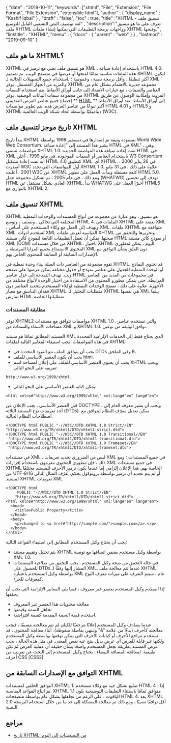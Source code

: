 {
  "date" : "2019-10-11",
  "keywords" :["xhtml", "File", "Extension", "File Format", "File Extension", "extensible html"],
  "author" : {
    "display_name" : "Kashif Iqbal"
} ,
  "draft" : "false",
  "toc" : true,
  "title" :"XHTML - تنسيق ملف لغة توصيف النص التشعبي القابل للتوسيع" ,
  "description":"تعرف على ما هو تنسيق ملف XHTML وواجهات برمجة التطبيقات التي يمكنها إنشاء ملفات XHTML وفتحها." ,
  "linktitle" : "XHTML",
  "menu" : {
    "docs" : {
      "parent" : "web"
}
} ,
  "lastmod" : "2019-09-10"
}

## ما هو ملف XHTML؟

XHTML هو تنسيق ملف نصي مع ترميز في XML ، باستخدام إعادة صياغة HTML 4.0. هذه الملفات مناسبة تمامًا لفتحها أو عرضها في متصفح الويب. تم تصميم XHTML لتكون أكثر تنظيمًا ، وأقل برمجة نصية ، وعمومية ؛ باستخدام جميع التسهيلات الحالية لـ XML والمزيد من الجهاز المستقل. يوفر XHTML مجموعة جديرة بالاهتمام بشكل عام من العناصر والسمات ، مع خيارات الامتداد إلى جانب أوراق الأنماط. يتم استخدام السمات من مجموعة سمات البيانات الوصفية. يوفر XHTML المرونة وإمكانية الوصول عن طريق إخضاع جميع عناصر العرض التقديمي ** [HTML](/ar/web/html/) ** إلى أوراق الأنماط. تعد أوراق الأنماط أكثر تنوعًا من عناصر العرض هذه. يتم تطوير مواصفات HTML 4.01 و HTML5 و XHTML ديناميكيًا بواسطة اتحاد شبكة الويب العالمية (W3C).

## تاريخ موجز لتنسيق ملف XHTML

يبدأ تاريخ XHTML بمسودة وثيقة تم إصدارها في ديسمبر 1998 بواسطة World Wide Web Consortium. يشير هذا المستند إلى "إعادة صياغة HTML في XML" ، وهي مواصفات تسمى XHTML 1.0. تمت إعادة صياغة هذه المواصفة الجديدة HTML في XML باستخدام العناصر أو السمات الموجودة. في مايو 1999 ، أعلن W3 Consortium أنه تمت إعادة تشكيل HTML 4.0 كتطبيق XML. أي XHTML. في 26 يناير 2000 ، أصدرت W3C أول المواصفات التي تحدد XHTML 1.0. علاوة على ذلك ، في 31 مايو 2001 ، أعلنت W3C عن XHTML كلغة مستقلة وبدأت العمل على تطوير HTML 5.0. ومع ذلك ، في عام 2005 ، تم تشكيل مجموعة عمل (WHATWG) تهدف إلى تحسين HTML العادي بشكل مستقل عن XHTML. بدأ WHATWG أخيرًا العمل على HTML5 بالتوازي مع XHTML 2.

## تنسيق ملف XHTML

XHTML هو تنسيق ، وهو عبارة عن مجموعة من أنواع المستندات والوحدات النمطية المختلفة التي تحاكي ، وتصنف ، وتوسع HTML 4. الملفات في XHTML تعتمد على XML ، وتهدف إلى العمل مع وكلاء المستخدم على أساس XML. ملفات XHTML متوافقة مع XML. تُستخدم أدوات XML القياسية لعرض ملفات XHTML وتحريرها والتحقق من صحتها. يمكن أن تعمل التطبيقات التابعة لنموذج كائن مستند HTML أو نموذج كائن مستند XML [DOM] من خلال مستندات XHTML. باختيار XHTML اليوم ، يمكن لمطوري المحتوى الاستمتاع بجميع المزايا المرتبطة بـ XML دون القلق بشأن التوافق مع الإصدارات السابقة أو السابقة للمحتوى الخاص بهم.

تقوم مجموعة من العناصر ذات الصلة ببناء وحدة نمطية في XHTML. قد تحتوي النماذج أو الوحدة النمطية للجدول على عناصر نموذج أو جدول مختلفة يمكن عرضها على صفحة ويب. تهدف النمذجة إلى عزل عناصر HTML في مجموعات من العديد من العناصر المرتبطة. حتى يتمكن مطورو المحتوى من الاستفادة من اختيار الوحدة لأنواع مختلفة من الأجهزة. علاوة على ذلك ، تسمح الوحدات النمطية لوكلاء المستخدم بتحديد العناصر دون فقدان التناسق مع معيار XHTML. متطلبات التحليل لـ XHTML هي نفسها XML بينما تمارس HTML متطلباتها الخاصة.

### مطابقة المستندات

توفر XHTML2 مواصفات تتوافق مع مستندات XHTML 1.0 ، والتي تستخدم عناصر مساحات الأسماء والسمات من XML و XHTML 1.0. توافق الوثيقة من نوعين.

المستند المطابق تمامًا هو مستند XML الذي يحتاج فقط إلى الخدمات الإلزامية المحددة في هذه المواصفات. يجب استيفاء المعايير التالية لملفات XHTML:

* يجب أن يتوافق الملف مع القيود المحددة في DTDs وفي الملحق B.
* يجب أن يكون العنصر الأساسي للملف html.
* يجب أن يحتوي العنصر الأساسي للملف على إعلان لمساحة اسم XHTML ويجب تعريفه على النحو التالي:

```
http://www.w3.org/1999/xhtml.
```

* يمكن كتابة العنصر الأساسي على النحو التالي:

```
<html xmlns#"http://www.w3.org/1999/xhtml" xml:lang#"en" lang#"en">
```

قبل العنصر الأساسي ، يجب الإعلان عن DOCTYPE ، ويجب أن يشير معرفه العام إلى أحد تعريفات نوع المستند الثلاثة (DTDs). يمكن تعديل معرّف النظام ليتوافق مع اصطلاحات النظام الحالية.

```
<!DOCTYPE html PUBLIC "-//W3C//DTD XHTML 1.0 Strict//EN"  "http://www.w3.org/TR/xhtml1/DTD/xhtml1-strict.dtd">
<!DOCTYPE html PUBLIC "-//W3C//DTD XHTML 1.0 Transitional//EN"
 "http://www.w3.org/TR/xhtml1/DTD/xhtml1-transitional.dtd">
<!DOCTYPE html PUBLIC "-//W3C//DTD XHTML 1.0 Frameset//EN"
 "http://www.w3.org/TR/xhtml1/DTD/xhtml1-frameset.dtd">
```

في مستندات XML ، ليس من الضروري تحديد تعريفات XML في جميع المستندات ؛ ومع ذلك ، فإن مطوري المحتوى مغرمون باستخدام إقرارات XML في جميع مستندات XHTML الخاصة بهم. هذا الإعلان إلزامي إما عندما يكون ترميز الأحرف للمستند مختلفًا عن UTF-8/16 أو لم يتم تحديد أي ترميز بواسطة بروتوكول يحكم. يُعرّف المثال التالي لمستند XHTML تعريفات XML

```
<!DOCTYPE html
     PUBLIC "-//W3C//DTD XHTML 1.0 Strict//EN"
    "http://www.w3.org/TR/xhtml1/DTD/xhtml1-strict.dtd">
<html xmlns#"http://www.w3.org/1999/xhtml" xml:lang#"en" lang#"en">
  <head>
    <title>Public Property</title>
  </head>
  <body>
    <p>changed to <a href#"http://sample.com/">sample.com</a>.</p>
  </body>
</html>
```

يجب أن يحتاج وكيل المستخدم المطابق إلى استيفاء القواعد التالية:

* يتم تحليل وتقييم مستند XHTML بواسطة وكيل مستخدم يضمن اتساقها مع توصية XML 1.0.
* في حالة التحقق من صحة وكيل المستخدم ، يجب التحقق من صلاحية المستندات للحصول على DTDs المشار إليها وفقًا لـ XML. عندما تتم معالجة ملف XHTML بواسطة وكيل المستخدم باعتباره XML عام ، سيتم التعرف على ميزات معرف النوع كمعرفات للجزء.

إذا اصطدم وكيل المستخدم بعنصر غير معروف ، فيما يلي المعايير الإلزامية التي يجب أن يحققها

* معالجة محتويات هذا العنصر غير المعروف
* تجاهل السمة وقيمتها
* استخدم قيمة السمة المقدمة كقيمة افتراضية.

عندما يصادف وكيل المستخدم إعلانًا مرجعيًا للكيان لم تتم معالجته مسبقًا ، فيجب معالجته كأحرف (بدءًا من علامة "&" وتنتهي بفاصلة منقوطة). أثناء معالجة المحتوى ، قد تستخدم مراجع الأحرف أو كيانات الأحرف التي يمكن توقعها بواسطة وكيل المستخدم ولكنها غير قابلة للعرض أي عرض بديل ينتج عنه نفس المعنى. في مثل هذه الحالة ، يجب عرض المستند بطريقة تجعل المستخدم واضحًا بشأن حقيقة أن عملية العرض لم تكن طبيعية. لمعالجة المسافة البيضاء ، يحتاج وكيل المستخدم إلى البحث عن تعريف من أحرف CSS [CSS2].

## التوافق مع الإصدارات السابقة من XHTML

التوافق الخلفي لمستندات XHTML 1. ضليع بشكل جيد مع وكلاء مستخدم HTML 4 ، إذا تم اتباع القواعد المناسبة. XHTML 1.1 متوافق تمامًا باستثناء التعليقات التوضيحية بلون الياقوت ، على الرغم من تجاهلها بشكل عام بواسطة متصفحات HTML 4. يعد XHTML 2.0 أقل توافقًا نسبيًا ، ومع ذلك تم معالجة المشكلة إلى حد ما من خلال استخدام البرمجة النصية.

## مراجع

* [تاريخ XHTML: من التسعينيات إلى اليوم](https://www.brighthub.com/internet/web-development/articles/109224.aspx)

